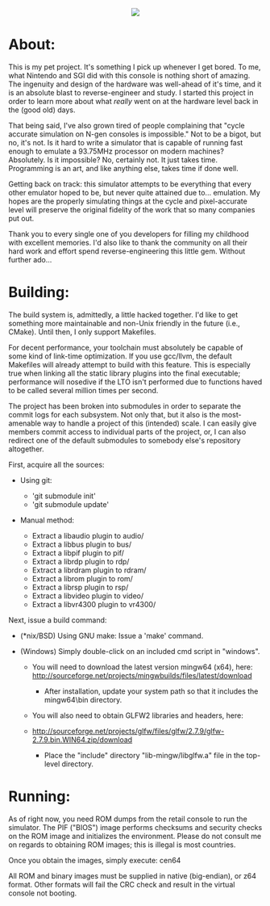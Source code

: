 <p align="center">
  <img src="/assets/logo.png" />
</p>

# About:
This is my pet project. It's something I pick up whenever I get bored. To me,
what Nintendo and SGI did with this console is nothing short of amazing. The
ingenuity and design of the hardware was well-ahead of it's time, and it is
an absolute blast to reverse-engineer and study. I started this project in
order to learn more about what _really_ went on at the hardware level back in
the (good old) days.

That being said, I've also grown tired of people complaining that "cycle
accurate simulation on N-gen consoles is impossible." Not to be a bigot, but
no, it's not. Is it hard to write a simulator that is capable of running fast
enough to emulate a 93.75MHz processor on modern machines? Absolutely. Is it
impossible? No, certainly not. It just takes time. Programming is an art,
and like anything else, takes time if done well.

Getting back on track: this simulator attempts to be everything that every
other emulator hoped to be, but never quite attained due to... emulation. My
hopes are the properly simulating things at the cycle and pixel-accurate level
will preserve the original fidelity of the work that so many companies put
out.

Thank you to every single one of you developers for filling my childhood
with excellent memories. I'd also like to thank the community on all their
hard work and effort spend reverse-engineering this little gem. Without
further ado...

# Building:
The build system is, admittedly, a little hacked together. I'd like to get
something more maintainable and non-Unix friendly in the future (i.e., CMake).
Until then, I only support Makefiles.

For decent performance, your toolchain must absolutely be capable of some
kind of link-time optimization. If you use gcc/llvm, the default Makefiles
will already attempt to build with this feature. This is especially true when
linking all the static library plugins into the final executable; performance
will nosedive if the LTO isn't performed due to functions haved to be called
several million times per second.

The project has been broken into submodules in order to separate the commit
logs for each subsystem. Not only that, but it also is the most-amenable
way to handle a project of this (intended) scale. I can easily give members
commit access to individual parts of the project, or, I can also redirect one
of the default submodules to somebody else's repository altogether.


First, acquire all the sources:
  * Using git:
    * 'git submodule init'
    * 'git submodule update'

  * Manual method:
    * Extract a libaudio plugin to audio/
    * Extract a libbus plugin to bus/
    * Extract a libpif plugin to pif/
    * Extract a librdp plugin to rdp/
    * Extract a librdram plugin to rdram/
    * Extract a librom plugin to rom/
    * Extract a librsp plugin to rsp/
    * Extract a libvideo plugin to video/
    * Extract a libvr4300 plugin to vr4300/

Next, issue a build command:
  * (\*nix/BSD) Using GNU make: Issue a 'make' command.

  * (Windows) Simply double-click on an included cmd script in "windows".
    * You will need to download the latest version mingw64 (x64), here:
      http://sourceforge.net/projects/mingwbuilds/files/latest/download
      * After installation, update your system path so that it includes the mingw64\bin directory.

    * You will also need to obtain GLFW2 libraries and headers, here:
    * http://sourceforge.net/projects/glfw/files/glfw/2.7.9/glfw-2.7.9.bin.WIN64.zip/download
      * Place the "include" directory "lib-mingw/libglfw.a" file in the top-level directory.

#  Running:
As of right now, you need ROM dumps from the retail console to run the
simulator. The PIF ("BIOS") image performs checksums and security checks on
the ROM image and initializes the environment. Please do not consult me on
regards to obtaining ROM images; this is illegal is most countries.

Once you obtain the images, simply execute:
cen64 <pifrom> <rom>

All ROM and binary images must be supplied in native (big-endian), or z64
format. Other formats will fail the CRC check and result in the virtual
console not booting.

